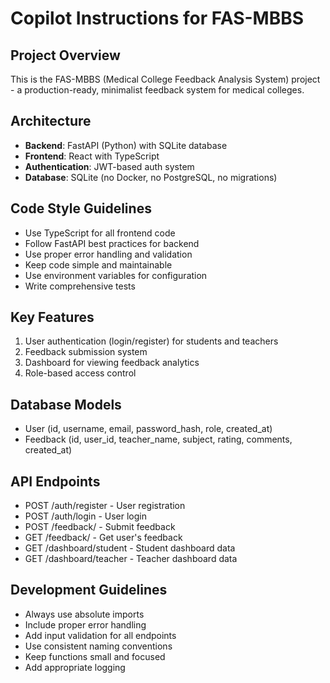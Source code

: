 # Copilot Instructions for FAS-MBBS

<!-- Use this file to provide workspace-specific custom instructions to Copilot. For more details, visit https://code.visualstudio.com/docs/copilot/copilot-customization#_use-a-githubcopilotinstructionsmd-file -->

## Project Overview
This is the FAS-MBBS (Medical College Feedback Analysis System) project - a production-ready, minimalist feedback system for medical colleges.

## Architecture
- **Backend**: FastAPI (Python) with SQLite database
- **Frontend**: React with TypeScript
- **Authentication**: JWT-based auth system
- **Database**: SQLite (no Docker, no PostgreSQL, no migrations)

## Code Style Guidelines
- Use TypeScript for all frontend code
- Follow FastAPI best practices for backend
- Use proper error handling and validation
- Keep code simple and maintainable
- Use environment variables for configuration
- Write comprehensive tests

## Key Features
1. User authentication (login/register) for students and teachers
2. Feedback submission system
3. Dashboard for viewing feedback analytics
4. Role-based access control

## Database Models
- User (id, username, email, password_hash, role, created_at)
- Feedback (id, user_id, teacher_name, subject, rating, comments, created_at)

## API Endpoints
- POST /auth/register - User registration
- POST /auth/login - User login
- POST /feedback/ - Submit feedback
- GET /feedback/ - Get user's feedback
- GET /dashboard/student - Student dashboard data
- GET /dashboard/teacher - Teacher dashboard data

## Development Guidelines
- Always use absolute imports
- Include proper error handling
- Add input validation for all endpoints
- Use consistent naming conventions
- Keep functions small and focused
- Add appropriate logging
